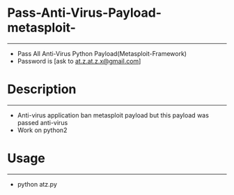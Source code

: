 # Pass-Anti-Virus-Payload-metasploit-
-------------------------------------
- Pass All Anti-Virus Python Payload(Metasploit-Framework)
- Password is [ask to at.z.at.z.x@gmail.com]

# Description
-------------
- Anti-virus application ban metasploit payload but this payload was passed anti-virus
- Work on python2

# Usage
-------
- python atz.py
